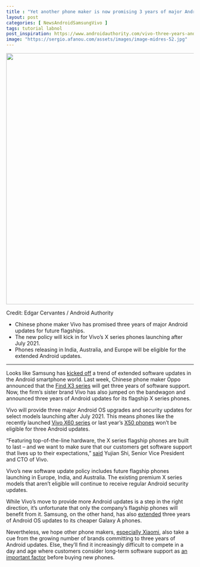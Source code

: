 ```yaml
---
title : "Yet another phone maker is now promising 3 years of major Android updates"
layout: post
categories: [ NewsAndroidSamsungVivo ]
tags: tutorial labnol
post_inspiration: https://www.androidauthority.com/vivo-three-years-android-updates-1224225/
image: "https://sergio.afanou.com/assets/images/image-midres-52.jpg"
---
```


<p><html><body></p>
<p style="text-align: center;"><img class="size-large wp-image-1214108 noname aa-img" title="Android stock photo" src="https://cdn57.androidauthority.net/wp-content/uploads/2021/03/Android-stock-photo-1200x675.jpg" alt="Android stock photo" width="1200" height="675" data-attachment-id="1214108" srcset="https://cdn57.androidauthority.net/wp-content/uploads/2021/03/Android-stock-photo-1200x675.jpg 1200w, https://cdn57.androidauthority.net/wp-content/uploads/2021/03/Android-stock-photo-300x170.jpg 300w, https://cdn57.androidauthority.net/wp-content/uploads/2021/03/Android-stock-photo-768x432.jpg 768w, https://cdn57.androidauthority.net/wp-content/uploads/2021/03/Android-stock-photo-1536x864.jpg 1536w, https://cdn57.androidauthority.net/wp-content/uploads/2021/03/Android-stock-photo-16x9.jpg 16w, https://cdn57.androidauthority.net/wp-content/uploads/2021/03/Android-stock-photo-32x18.jpg 32w, https://cdn57.androidauthority.net/wp-content/uploads/2021/03/Android-stock-photo-28x16.jpg 28w, https://cdn57.androidauthority.net/wp-content/uploads/2021/03/Android-stock-photo-56x32.jpg 56w, https://cdn57.androidauthority.net/wp-content/uploads/2021/03/Android-stock-photo-64x36.jpg 64w, https://cdn57.androidauthority.net/wp-content/uploads/2021/03/Android-stock-photo-712x400.jpg 712w, https://cdn57.androidauthority.net/wp-content/uploads/2021/03/Android-stock-photo-1000x563.jpg 1000w, https://cdn57.androidauthority.net/wp-content/uploads/2021/03/Android-stock-photo-792x446.jpg 792w, https://cdn57.androidauthority.net/wp-content/uploads/2021/03/Android-stock-photo-1280x720.jpg 1280w, https://cdn57.androidauthority.net/wp-content/uploads/2021/03/Android-stock-photo-840x472.jpg 840w, https://cdn57.androidauthority.net/wp-content/uploads/2021/03/Android-stock-photo-1340x754.jpg 1340w, https://cdn57.androidauthority.net/wp-content/uploads/2021/03/Android-stock-photo-770x433.jpg 770w, https://cdn57.androidauthority.net/wp-content/uploads/2021/03/Android-stock-photo-356x200.jpg 356w, https://cdn57.androidauthority.net/wp-content/uploads/2021/03/Android-stock-photo-675x380.jpg 675w, https://cdn57.androidauthority.net/wp-content/uploads/2021/03/Android-stock-photo.jpg 1920w" sizes="(max-width: 1200px) 100vw, 1200px" /></p>
<div class="aa-img-source-credit">
<div class="aa-img-source-and-credit full">
<div class="aa-img-credit text-right"><span>Credit: </span>Edgar Cervantes / Android Authority</div>
</div>
</div>
<div class="aa_tldr_text">
<ul>
<li>Chinese phone maker Vivo has promised three years of major Android updates for future flagships.</li>
<li>The new policy will kick in for Vivo&#8217;s X series phones launching after July 2021.</li>
<li>Phones releasing in India, Australia, and Europe will be eligible for the extended Android updates.</li>
</ul>
</div><hr>
<p>Looks like Samsung has <a href="https://www.androidauthority.com/samsung-android-updates-1148888/">kicked off</a> a trend of extended software updates in the Android smartphone world. Last week, Chinese phone maker Oppo announced that the <a href="https://www.androidauthority.com/oppo-find-x3-pro-1192195/">Find X3 series</a> will get three years of software support. Now, the firm&#8217;s sister brand Vivo has also jumped on the bandwagon and announced three years of Android updates for its flagship X series phones.</p>
<p>Vivo will provide three major Android OS upgrades and security updates for select models launching after July 2021. This means phones like the recently launched <a href="https://www.androidauthority.com/vivo-x60-series-launch-1211520/">Vivo X60 series</a> or last year&#8217;s <a href="https://www.androidauthority.com/vivo-x50-pro-review-1139636/">X50 phones</a> won&#8217;t be eligible for three Android updates.</p>
<p>&#8220;Featuring top-of-the-line hardware, the X series flagship phones are built to last – and we want to make sure that our customers get software support that lives up to their expectations,&#8221; <a href="https://www.prnewswire.com/news-releases/vivo-commits-to-three-years-of-android-upgrades-for-future-premium-x-series-devices-301286977.html#:~:text=SHENZHEN%2C%20China%2C%20May%209%2C,models%20launching%20after%20July%202021." target="_blank" rel="noopener">said</a> Yujian Shi, Senior Vice President and CTO of Vivo.</p>
<p>Vivo&#8217;s new software update policy includes future flagship phones launching in Europe, India, and Australia. The existing premium X series models that aren&#8217;t eligible will continue to receive regular Android security updates.</p>
<p>While Vivo&#8217;s move to provide more Android updates is a step in the right direction, it&#8217;s unfortunate that only the company&#8217;s flagship phones will benefit from it. Samsung, on the other hand, has also <a href="https://www.androidauthority.com/samsung-galaxy-a-update-3-years-1216026/">extended</a> three years of Android OS updates to its cheaper Galaxy A phones.</p>
<p>Nevertheless, we hope other phone makers, <a href="https://www.androidauthority.com/xiaomi-miui-software-consistency-1219552/">especially Xiaomi</a>, also take a cue from the growing number of brands committing to three years of Android updates. Else, they&#8217;ll find it increasingly difficult to compete in a day and age where customers consider long-term software support as <a href="https://www.androidauthority.com/major-android-updates-poll-results-1151041/">an important factor</a> before buying new phones.</p>
</body></html></p>
